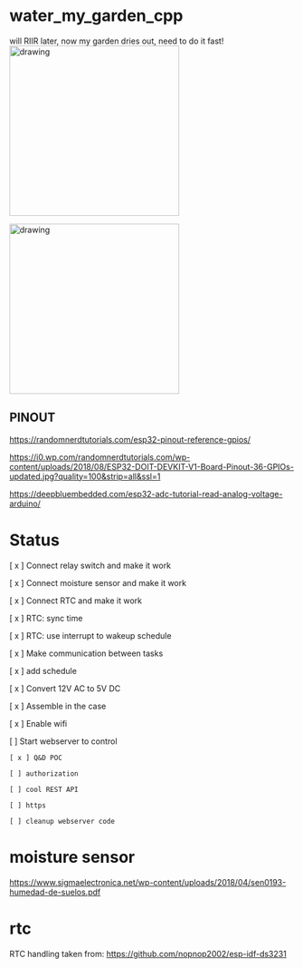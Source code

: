 # water_my_garden_cpp
will RIIR later, now my garden dries out, need to do it fast!
<img src="https://user-images.githubusercontent.com/1136779/172473788-cb709ec7-fafa-4fea-adef-954032477c84.jpg" alt="drawing" width="300"/>

<img src="https://user-images.githubusercontent.com/1136779/172473802-e5e4e7a6-0cc4-49eb-9eca-fc8e8e3cd3b3.jpg" alt="drawing" width="300"/>

## PINOUT
https://randomnerdtutorials.com/esp32-pinout-reference-gpios/

https://i0.wp.com/randomnerdtutorials.com/wp-content/uploads/2018/08/ESP32-DOIT-DEVKIT-V1-Board-Pinout-36-GPIOs-updated.jpg?quality=100&strip=all&ssl=1

https://deepbluembedded.com/esp32-adc-tutorial-read-analog-voltage-arduino/


# Status
[ x ] Connect relay switch and make it work

[ x ] Connect moisture sensor and make it work

[ x ] Connect RTC and make it work

[ x ] RTC: sync time

[ x ] RTC: use interrupt to wakeup schedule

[ x ] Make communication between tasks

[ x ] add schedule

[ x ] Convert 12V AC to 5V DC

[ x ] Assemble in the case

[ x ] Enable wifi

[ ] Start webserver to control

    [ x ] Q&D POC

    [ ] authorization

    [ ] cool REST API

    [ ] https

    [ ] cleanup webserver code

# moisture sensor
https://www.sigmaelectronica.net/wp-content/uploads/2018/04/sen0193-humedad-de-suelos.pdf

# rtc
RTC handling taken from:
https://github.com/nopnop2002/esp-idf-ds3231

